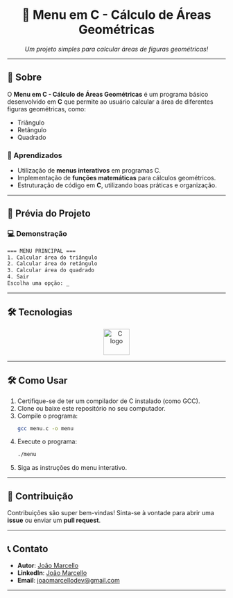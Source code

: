 <h1 align="center">📐 Menu em C - Cálculo de Áreas Geométricas</h1>

<p align="center">
  <i>Um projeto simples para calcular áreas de figuras geométricas!</i>
</p>

---

## 📖 Sobre

O **Menu em C - Cálculo de Áreas Geométricas** é um programa básico desenvolvido em **C** que permite ao usuário calcular a área de diferentes figuras geométricas, como:
- Triângulo
- Retângulo
- Quadrado

### 🚀 Aprendizados
- Utilização de **menus interativos** em programas C.
- Implementação de **funções matemáticas** para cálculos geométricos.
- Estruturação de código em **C**, utilizando boas práticas e organização.

---

## 🌟 Prévia do Projeto

### 💻 Demonstração
```bash
=== MENU PRINCIPAL ===
1. Calcular área do triângulo
2. Calcular área do retângulo
3. Calcular área do quadrado
4. Sair
Escolha uma opção: _
```

---

## 🛠️ Tecnologias
<div align="center">
  <img src="https://cdn.jsdelivr.net/gh/devicons/devicon/icons/c/c-original.svg" height="60" alt="C logo" />
</div>

---

## 🛠️ Como Usar

1. Certifique-se de ter um compilador de C instalado (como GCC).
2. Clone ou baixe este repositório no seu computador.
3. Compile o programa:
   ```bash
   gcc menu.c -o menu
   ```
4. Execute o programa:
   ```bash
   ./menu
   ```
5. Siga as instruções do menu interativo.

---

## 🌟 Contribuição

Contribuições são super bem-vindas! 
Sinta-se à vontade para abrir uma **issue** ou enviar um **pull request**.

---

## 📞 Contato

- **Autor**: [João Marcello](https://github.com/Joaomarcellodev)  
- **LinkedIn**: [João Marcello](https://www.linkedin.com/in/joaomarcellodev/)  
- **Email**: joaomarcellodev@gmail.com  

---
